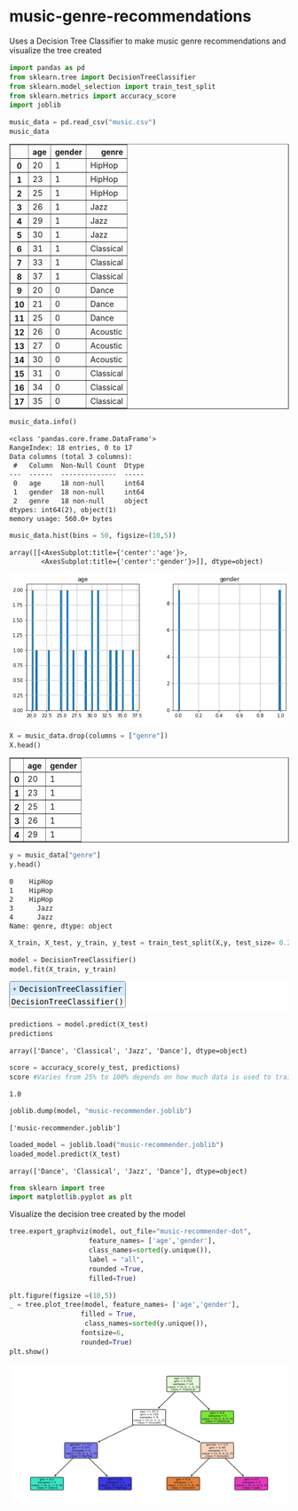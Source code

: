 # music-genre-recommendations
Uses a Decision Tree Classifier to make music genre recommendations and visualize the tree created

```python
import pandas as pd
from sklearn.tree import DecisionTreeClassifier
from sklearn.model_selection import train_test_split
from sklearn.metrics import accuracy_score
import joblib
```


```python
music_data = pd.read_csv("music.csv")
music_data
```




<div>
<style scoped>
    .dataframe tbody tr th:only-of-type {
        vertical-align: middle;
    }

    .dataframe tbody tr th {
        vertical-align: top;
    }

    .dataframe thead th {
        text-align: right;
    }
</style>
<table border="1" class="dataframe">
  <thead>
    <tr style="text-align: right;">
      <th></th>
      <th>age</th>
      <th>gender</th>
      <th>genre</th>
    </tr>
  </thead>
  <tbody>
    <tr>
      <th>0</th>
      <td>20</td>
      <td>1</td>
      <td>HipHop</td>
    </tr>
    <tr>
      <th>1</th>
      <td>23</td>
      <td>1</td>
      <td>HipHop</td>
    </tr>
    <tr>
      <th>2</th>
      <td>25</td>
      <td>1</td>
      <td>HipHop</td>
    </tr>
    <tr>
      <th>3</th>
      <td>26</td>
      <td>1</td>
      <td>Jazz</td>
    </tr>
    <tr>
      <th>4</th>
      <td>29</td>
      <td>1</td>
      <td>Jazz</td>
    </tr>
    <tr>
      <th>5</th>
      <td>30</td>
      <td>1</td>
      <td>Jazz</td>
    </tr>
    <tr>
      <th>6</th>
      <td>31</td>
      <td>1</td>
      <td>Classical</td>
    </tr>
    <tr>
      <th>7</th>
      <td>33</td>
      <td>1</td>
      <td>Classical</td>
    </tr>
    <tr>
      <th>8</th>
      <td>37</td>
      <td>1</td>
      <td>Classical</td>
    </tr>
    <tr>
      <th>9</th>
      <td>20</td>
      <td>0</td>
      <td>Dance</td>
    </tr>
    <tr>
      <th>10</th>
      <td>21</td>
      <td>0</td>
      <td>Dance</td>
    </tr>
    <tr>
      <th>11</th>
      <td>25</td>
      <td>0</td>
      <td>Dance</td>
    </tr>
    <tr>
      <th>12</th>
      <td>26</td>
      <td>0</td>
      <td>Acoustic</td>
    </tr>
    <tr>
      <th>13</th>
      <td>27</td>
      <td>0</td>
      <td>Acoustic</td>
    </tr>
    <tr>
      <th>14</th>
      <td>30</td>
      <td>0</td>
      <td>Acoustic</td>
    </tr>
    <tr>
      <th>15</th>
      <td>31</td>
      <td>0</td>
      <td>Classical</td>
    </tr>
    <tr>
      <th>16</th>
      <td>34</td>
      <td>0</td>
      <td>Classical</td>
    </tr>
    <tr>
      <th>17</th>
      <td>35</td>
      <td>0</td>
      <td>Classical</td>
    </tr>
  </tbody>
</table>
</div>




```python
music_data.info()
```

    <class 'pandas.core.frame.DataFrame'>
    RangeIndex: 18 entries, 0 to 17
    Data columns (total 3 columns):
     #   Column  Non-Null Count  Dtype 
    ---  ------  --------------  ----- 
     0   age     18 non-null     int64 
     1   gender  18 non-null     int64 
     2   genre   18 non-null     object
    dtypes: int64(2), object(1)
    memory usage: 560.0+ bytes
    


```python
music_data.hist(bins = 50, figsize=(10,5))
```




    array([[<AxesSubplot:title={'center':'age'}>,
            <AxesSubplot:title={'center':'gender'}>]], dtype=object)




    
![png](output_3_1.png)
    



```python
X = music_data.drop(columns = ["genre"])
X.head()
```




<div>
<style scoped>
    .dataframe tbody tr th:only-of-type {
        vertical-align: middle;
    }

    .dataframe tbody tr th {
        vertical-align: top;
    }

    .dataframe thead th {
        text-align: right;
    }
</style>
<table border="1" class="dataframe">
  <thead>
    <tr style="text-align: right;">
      <th></th>
      <th>age</th>
      <th>gender</th>
    </tr>
  </thead>
  <tbody>
    <tr>
      <th>0</th>
      <td>20</td>
      <td>1</td>
    </tr>
    <tr>
      <th>1</th>
      <td>23</td>
      <td>1</td>
    </tr>
    <tr>
      <th>2</th>
      <td>25</td>
      <td>1</td>
    </tr>
    <tr>
      <th>3</th>
      <td>26</td>
      <td>1</td>
    </tr>
    <tr>
      <th>4</th>
      <td>29</td>
      <td>1</td>
    </tr>
  </tbody>
</table>
</div>




```python
y = music_data["genre"]
y.head()
```




    0    HipHop
    1    HipHop
    2    HipHop
    3      Jazz
    4      Jazz
    Name: genre, dtype: object




```python
X_train, X_test, y_train, y_test = train_test_split(X,y, test_size= 0.2)   # 20% of the dataset will be for testing
```


```python
model = DecisionTreeClassifier()
model.fit(X_train, y_train)
```




<style>#sk-container-id-1 {color: black;background-color: white;}#sk-container-id-1 pre{padding: 0;}#sk-container-id-1 div.sk-toggleable {background-color: white;}#sk-container-id-1 label.sk-toggleable__label {cursor: pointer;display: block;width: 100%;margin-bottom: 0;padding: 0.3em;box-sizing: border-box;text-align: center;}#sk-container-id-1 label.sk-toggleable__label-arrow:before {content: "▸";float: left;margin-right: 0.25em;color: #696969;}#sk-container-id-1 label.sk-toggleable__label-arrow:hover:before {color: black;}#sk-container-id-1 div.sk-estimator:hover label.sk-toggleable__label-arrow:before {color: black;}#sk-container-id-1 div.sk-toggleable__content {max-height: 0;max-width: 0;overflow: hidden;text-align: left;background-color: #f0f8ff;}#sk-container-id-1 div.sk-toggleable__content pre {margin: 0.2em;color: black;border-radius: 0.25em;background-color: #f0f8ff;}#sk-container-id-1 input.sk-toggleable__control:checked~div.sk-toggleable__content {max-height: 200px;max-width: 100%;overflow: auto;}#sk-container-id-1 input.sk-toggleable__control:checked~label.sk-toggleable__label-arrow:before {content: "▾";}#sk-container-id-1 div.sk-estimator input.sk-toggleable__control:checked~label.sk-toggleable__label {background-color: #d4ebff;}#sk-container-id-1 div.sk-label input.sk-toggleable__control:checked~label.sk-toggleable__label {background-color: #d4ebff;}#sk-container-id-1 input.sk-hidden--visually {border: 0;clip: rect(1px 1px 1px 1px);clip: rect(1px, 1px, 1px, 1px);height: 1px;margin: -1px;overflow: hidden;padding: 0;position: absolute;width: 1px;}#sk-container-id-1 div.sk-estimator {font-family: monospace;background-color: #f0f8ff;border: 1px dotted black;border-radius: 0.25em;box-sizing: border-box;margin-bottom: 0.5em;}#sk-container-id-1 div.sk-estimator:hover {background-color: #d4ebff;}#sk-container-id-1 div.sk-parallel-item::after {content: "";width: 100%;border-bottom: 1px solid gray;flex-grow: 1;}#sk-container-id-1 div.sk-label:hover label.sk-toggleable__label {background-color: #d4ebff;}#sk-container-id-1 div.sk-serial::before {content: "";position: absolute;border-left: 1px solid gray;box-sizing: border-box;top: 0;bottom: 0;left: 50%;z-index: 0;}#sk-container-id-1 div.sk-serial {display: flex;flex-direction: column;align-items: center;background-color: white;padding-right: 0.2em;padding-left: 0.2em;position: relative;}#sk-container-id-1 div.sk-item {position: relative;z-index: 1;}#sk-container-id-1 div.sk-parallel {display: flex;align-items: stretch;justify-content: center;background-color: white;position: relative;}#sk-container-id-1 div.sk-item::before, #sk-container-id-1 div.sk-parallel-item::before {content: "";position: absolute;border-left: 1px solid gray;box-sizing: border-box;top: 0;bottom: 0;left: 50%;z-index: -1;}#sk-container-id-1 div.sk-parallel-item {display: flex;flex-direction: column;z-index: 1;position: relative;background-color: white;}#sk-container-id-1 div.sk-parallel-item:first-child::after {align-self: flex-end;width: 50%;}#sk-container-id-1 div.sk-parallel-item:last-child::after {align-self: flex-start;width: 50%;}#sk-container-id-1 div.sk-parallel-item:only-child::after {width: 0;}#sk-container-id-1 div.sk-dashed-wrapped {border: 1px dashed gray;margin: 0 0.4em 0.5em 0.4em;box-sizing: border-box;padding-bottom: 0.4em;background-color: white;}#sk-container-id-1 div.sk-label label {font-family: monospace;font-weight: bold;display: inline-block;line-height: 1.2em;}#sk-container-id-1 div.sk-label-container {text-align: center;}#sk-container-id-1 div.sk-container {/* jupyter's `normalize.less` sets `[hidden] { display: none; }` but bootstrap.min.css set `[hidden] { display: none !important; }` so we also need the `!important` here to be able to override the default hidden behavior on the sphinx rendered scikit-learn.org. See: https://github.com/scikit-learn/scikit-learn/issues/21755 */display: inline-block !important;position: relative;}#sk-container-id-1 div.sk-text-repr-fallback {display: none;}</style><div id="sk-container-id-1" class="sk-top-container"><div class="sk-text-repr-fallback"><pre>DecisionTreeClassifier()</pre><b>In a Jupyter environment, please rerun this cell to show the HTML representation or trust the notebook. <br />On GitHub, the HTML representation is unable to render, please try loading this page with nbviewer.org.</b></div><div class="sk-container" hidden><div class="sk-item"><div class="sk-estimator sk-toggleable"><input class="sk-toggleable__control sk-hidden--visually" id="sk-estimator-id-1" type="checkbox" checked><label for="sk-estimator-id-1" class="sk-toggleable__label sk-toggleable__label-arrow">DecisionTreeClassifier</label><div class="sk-toggleable__content"><pre>DecisionTreeClassifier()</pre></div></div></div></div></div>




```python
predictions = model.predict(X_test)
predictions
```




    array(['Dance', 'Classical', 'Jazz', 'Dance'], dtype=object)




```python
score = accuracy_score(y_test, predictions)
score #Varies from 25% to 100% depends on how much data is used to train model
```




    1.0




```python
joblib.dump(model, "music-recommender.joblib")
```




    ['music-recommender.joblib']




```python
loaded_model = joblib.load("music-recommender.joblib")
loaded_model.predict(X_test)
```




    array(['Dance', 'Classical', 'Jazz', 'Dance'], dtype=object)




```python
from sklearn import tree
import matplotlib.pyplot as plt
```

Visualize the decision tree created by the model


```python
tree.export_graphviz(model, out_file="music-recommender-dot",
                    feature_names= ['age','gender'],
                    class_names=sorted(y.unique()),
                    label = "all",
                    rounded =True,
                    filled=True)
```


```python
plt.figure(figsize =(10,5))
_ = tree.plot_tree(model, feature_names= ['age','gender'],
                  filled = True,
                   class_names=sorted(y.unique()),
                  fontsize=6,
                  rounded=True)
plt.show()
```


    
![png](output_15_0.png)
    

